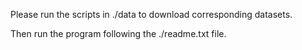 Please run the scripts in ./data to download corresponding datasets.

Then run the program following the ./readme.txt file.
